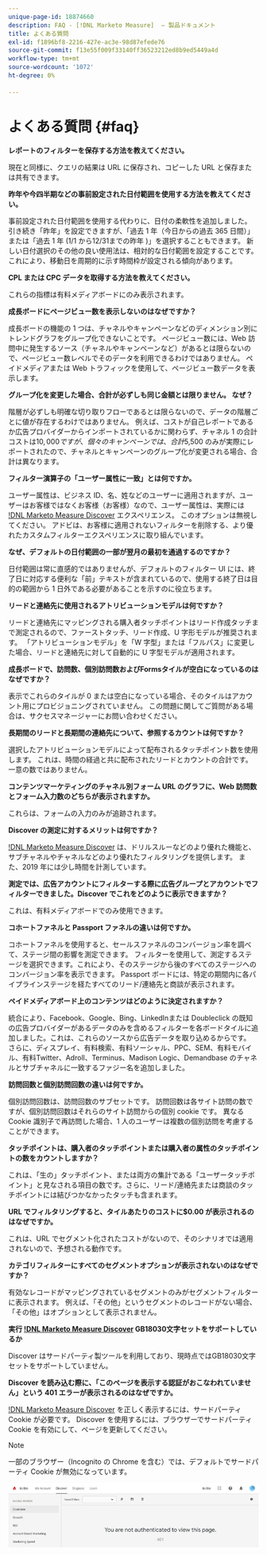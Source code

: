```yaml
---
unique-page-id: 18874660
description: FAQ - [!DNL Marketo Measure]  — 製品ドキュメント
title: よくある質問
exl-id: f1896bf8-2216-427e-ac3e-98d87efede76
source-git-commit: f13e55f009f33140ff36523212ed8b9ed5449a4d
workflow-type: tm+mt
source-wordcount: '1072'
ht-degree: 0%

---
```


# よくある質問 {#faq}

[!DNL Marketo Measure Discover]:よくある質問。

**レポートのフィルターを保存する方法を教えてください。**

現在と同様に、クエリの結果は URL に保存され、コピーした URL と保存または共有できます。

**昨年や今四半期などの事前設定された日付範囲を使用する方法を教えてください。**

事前設定された日付範囲を使用する代わりに、日付の柔軟性を追加しました。 引き続き「昨年」を設定できますが、「過去 1 年（今日からの過去 365 日間）」または「過去 1 年 (1/1 から12/31までの昨年 )」を選択することもできます。 新しい日付選択のその他の良い使用法は、相対的な日付範囲を設定することです。これにより、移動日を周期的に示す時間枠が設定される傾向があります。

**CPL または CPC データを取得する方法を教えてください。**

これらの指標は有料メディアボードにのみ表示されます。

**成長ボードにページビュー数を表示しないのはなぜですか？**

成長ボードの機能の 1 つは、チャネルやキャンペーンなどのディメンション別にトレンドグラフをグループ化できないことです。 ページビュー数には、Web 訪問中に発生するソース（チャネルやキャンペーンなど）があるとは限らないので、ページビュー数レベルでそのデータを利用できるわけではありません。 ペイドメディアまたは Web トラフィックを使用して、ページビュー数データを表示します。

**グループ化を変更した場合、合計が必ずしも同じ金額とは限りません。 なぜ？**

階層が必ずしも明確な切り取りフローであるとは限らないので、データの階層ごとに値が存在するわけではありません。 例えば、コストが自己レポートであるか広告プロバイダーからインポートされているかに関わらず、チャネル 1 の合計コストは$10,000 ですが、個々のキャンペーンでは、合計$5,500 のみが実際にレポートされたので、チャネルとキャンペーンのグループ化が変更される場合、合計は異なります。

**フィルター演算子の「ユーザー属性に一致」とは何ですか。**

ユーザー属性は、ビジネス ID、名、姓などのユーザーに適用されますが、ユーザーはお客様ではなくお客様（お客様）なので、ユーザー属性は、実際には [!DNL Marketo Measure Discover] エクスペリエンス。 このオプションは無視してください。 アドビは、お客様に適用されないフィルターを削除する、より優れたカスタムフィルターエクスペリエンスに取り組んでいます。

**なぜ、デフォルトの日付範囲の一部が翌月の最初を通過するのですか？**

日付範囲は常に直感的ではありませんが、デフォルトのフィルター UI には、終了日に対応する便利な「前」テキストが含まれているので、使用する終了日は目的の範囲から 1 日外である必要があることを示すのに役立ちます。

**リードと連絡先に使用されるアトリビューションモデルは何ですか？**

リードと連絡先にマッピングされる購入者タッチポイントはリード作成タッチまで測定されるので、ファーストタッチ、リード作成、U 字形モデルが推奨されます。 「アトリビューションモデル」を「W 字型」または「フルパス」に変更した場合、リードと連絡先に対して自動的に U 字型モデルが適用されます。

**成長ボードで、訪問数、個別訪問数およびFormsタイルが空白になっているのはなぜですか？**

表示でこれらのタイルが 0 または空白になっている場合、そのタイルはアカウント用にプロビジョニングされていません。 この問題に関してご質問がある場合は、サクセスマネージャーにお問い合わせください。

**長期間のリードと長期間の連絡先について、参照するカウントは何ですか？**

選択したアトリビューションモデルによって配布されるタッチポイント数を使用します。 これは、時間の経過と共に配布されたリードとカウントの合計です。 一意の数ではありません。

**コンテンツマーケティングのチャネル別フォーム URL のグラフに、Web 訪問数とフォーム入力数のどちらが表示されますか。**

これらは、フォームの入力のみが追跡されます。

**Discover の測定に対するメリットは何ですか？**

[!DNL Marketo Measure Discover] は、ドリルスルーなどのより優れた機能と、サブチャネルやチャネルなどのより優れたフィルタリングを提供します。 また、2019 年には少し時間を計測しています。

**測定では、広告アカウントにフィルターする際に広告グループとアカウントでフィルターできました。Discover でこれをどのように表示できますか？**

これは、有料メディアボードでのみ使用できます。

**コホートファネルと Passport ファネルの違いは何ですか。**

コホートファネルを使用すると、セールスファネルのコンバージョン率を調べて、ステージ間の影響を測定できます。 フィルターを使用して、測定するステージを選択できます。これにより、そのステージから後のすべてのステージへのコンバージョン率を表示できます。 Passport ボードには、特定の期間内に各パイプラインステージを経たすべてのリード/連絡先と商談が表示されます。

**ペイドメディアボード上のコンテンツはどのように決定されますか？**

統合により、Facebook、Google、Bing、LinkedInまたは Doubleclick の既知の広告プロバイダーがあるデータのみを含めるフィルターを各ボードタイルに追加しました。これは、これらのソースから広告データを取り込めるからです。 さらに、ディスプレイ、有料検索、有料ソーシャル、PPC、SEM、有料モバイル、有料Twitter、Adroll、Terminus、Madison Logic、Demandbase のチャネルとサブチャネルに一致するファジー名を追加しました。

**訪問回数と個別訪問回数の違いは何ですか。**

個別訪問回数は、訪問回数のサブセットです。 訪問回数は各サイト訪問の数ですが、個別訪問回数はそれらのサイト訪問からの個別 cookie です。 異なる Cookie 識別子で再訪問した場合、1 人のユーザーは複数の個別訪問を考慮することができます。

**タッチポイントは、購入者のタッチポイントまたは購入者の属性のタッチポイントの数をカウントしますか？**

これは、「生の」タッチポイント、または両方の集計である「ユーザータッチポイント」と見なされる項目の数です。さらに、リード/連絡先または商談のタッチポイントには結びつかなかったタッチも含まれます。

**URL でフィルタリングすると、タイルあたりのコストに$0.00 が表示されるのはなぜですか。**

これは、URL でセグメント化されたコストがないので、そのシナリオでは適用されないので、予想される動作です。

**カテゴリフィルターにすべてのセグメントオプションが表示されないのはなぜですか？**

有効なレコードがマッピングされているセグメントのみがセグメントフィルターに表示されます。 例えば、「その他」というセグメントのレコードがない場合、「その他」はオプションとして表示されません。

**実行 [!DNL Marketo Measure Discover] GB18030文字セットをサポートしているか**

Discover はサードパーティ製ツールを利用しており、現時点ではGB18030文字セットをサポートしていません。

**Discover を読み込む際に、「このページを表示する認証がおこなわれていません」という 401 エラーが表示されるのはなぜですか。**

[!DNL Marketo Measure Discover] を正しく表示するには、サードパーティ Cookie が必要です。 Discover を使用するには、ブラウザーでサードパーティ Cookie を有効にして、ページを更新してください。

>[!NOTE]
>
>一部のブラウザー（Incognito の Chrome を含む）では、デフォルトでサードパーティ Cookie が無効になっています。

![](assets/faq-1.png)